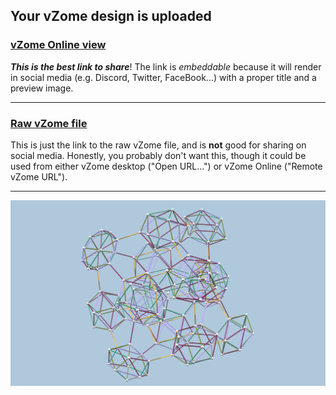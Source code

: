 ## Your vZome design is uploaded

### [vZome Online view][embed]

***This is the best link to share***!  The link is *embeddable* because it will render in social media (e.g. Discord, Twitter, FaceBook...) with a proper title and a preview image.

---

### [Raw vZome file][raw]

This is just the link to the raw vZome file, and is **not** good for
sharing on social media.
Honestly, you probably don't want this, though it could be used from either
vZome desktop ("Open URL...") or vZome Online ("Remote vZome URL").

---

![Image](<H4-1100.png>)


[embed]: <https://vzome.com/app/embed.py?url=https://raw.githubusercontent.com/vorth/vzome-sharing/main/2021/11/08/07-20-42-H4-1100/H4-1100.vZome>
[raw]: <https://raw.githubusercontent.com/vorth/vzome-sharing/main/2021/11/08/07-20-42-H4-1100/H4-1100.vZome>
